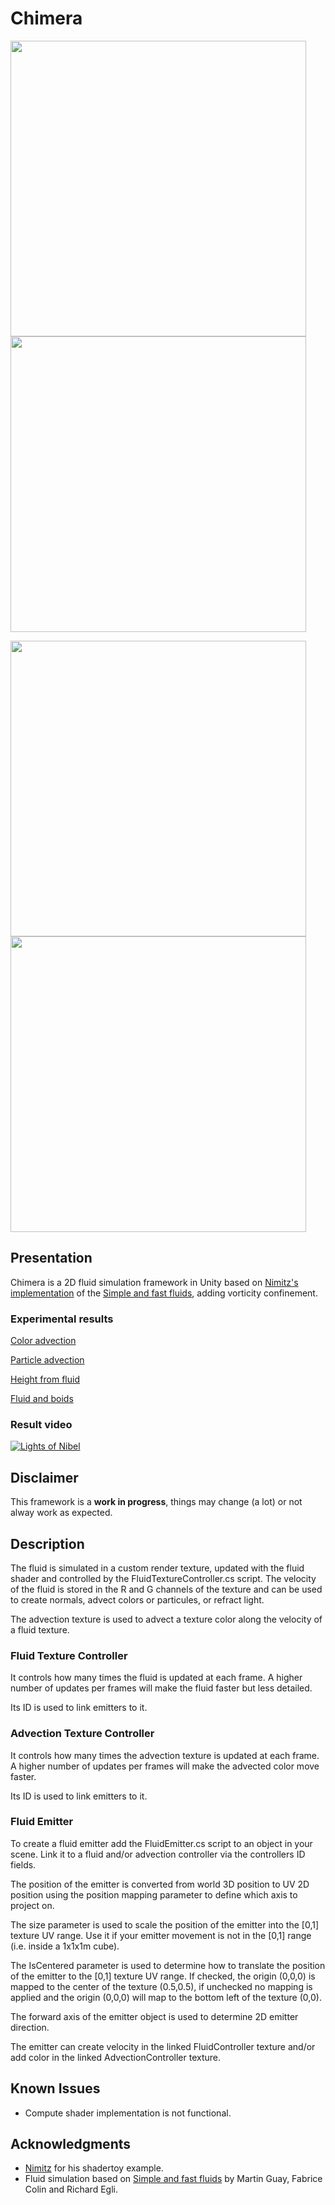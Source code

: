 # Chimera

<p float="left">
  <img src="https://i.imgur.com/a1IjR8z.png" width="473" />
  <img src="https://i.imgur.com/mZV2fNd.png" width="473" /> 
</p>

<p float="left">
  <img src="https://i.imgur.com/FGbvVrF.jpeg" width="473" />
  <img src="https://i.imgur.com/eObGy3T.png" width="473" /> 
</p>

## Presentation

Chimera is a 2D fluid simulation framework in Unity based on [Nimitz's implementation](https://www.shadertoy.com/view/4tGfDW) of the [Simple and fast fluids](https://hal.inria.fr/inria-00596050/document), adding vorticity confinement.

### Experimental results

[Color advection](https://twitter.com/i/status/1297219987426488320)

[Particle advection](https://twitter.com/i/status/1297605129114390534)

[Height from fluid](https://twitter.com/i/status/1297949921312743429)

[Fluid and boids](https://twitter.com/i/status/1298318316034052098)

### Result video

[![Lights of Nibel](https://i.imgur.com/NQfzGDP.png)](https://vimeo.com/458749435)

## Disclaimer

This framework is a **work in progress**, things may change (a lot) or not alway work as expected. 

## Description

The fluid is simulated in a custom render texture, updated with the fluid shader and controlled by the FluidTextureController.cs script.
The velocity of the fluid is stored in the R and G channels of the texture and can be used to create normals, advect colors or particules, or refract light.

The advection texture is used to advect a texture color along the velocity of a fluid texture.

### Fluid Texture Controller

It controls how many times the fluid is updated at each frame. A higher number of updates per frames will make the fluid faster but less detailed.

Its ID is used to link emitters to it.

### Advection Texture Controller

It controls how many times the advection texture is updated at each frame. A higher number of updates per frames will make the advected color move faster.

Its ID is used to link emitters to it.

### Fluid Emitter

To create a fluid emitter add the FluidEmitter.cs script to an object in your scene. Link it to a fluid and/or advection controller via the controllers ID fields.

The position of the emitter is converted from world 3D position to UV 2D position using the position mapping parameter to define which axis to project on. 

The size parameter is used to scale the position of the emitter into the [0,1] texture UV range. Use it if your emitter movement is not in the [0,1] range (i.e. inside a 1x1x1m cube).

The IsCentered parameter is used to determine how to translate the position of the emitter to the [0,1] texture UV range. If checked, the origin (0,0,0) is mapped to the center of the texture (0.5,0.5), if unchecked no mapping is applied and the origin (0,0,0) will map to the bottom left of the texture (0,0).

The forward axis of the emitter object is used to determine 2D emitter direction.

The emitter can create velocity in the linked FluidController texture and/or add color in the linked AdvectionController texture.

## Known Issues

- Compute shader implementation is not functional.

## Acknowledgments

- [Nimitz](https://twitter.com/stormoid) for his shadertoy example.
- Fluid simulation based on [Simple and fast fluids](https://hal.inria.fr/inria-00596050/document) by Martin Guay, Fabrice Colin and Richard Egli.

